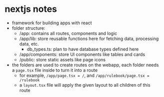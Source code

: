 # nextjs notes
- framework for building apps with react
- folder structure:
    - /app: contains all routes, components and logic
    - /app/lib: store reusable functions here for fetching data, processing data, etc.
        - db_types.ts: plan to have database types defined here
    - /app/components: store UI components like tables and cards
    - /public: store static assets like page icons
- the folders are used to create routes on the webapp, each folder needs a `page.tsx` file inside to turn it into a route
    - for example, `/app/page.tsx = /`, and `/app/rulebook/page.tsx = /rulebook`
    - a `layout.tsx` file will apply the given layout to all children of this route